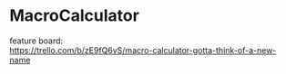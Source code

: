 # MacroCalculator
feature board:
<br>https://trello.com/b/zE9fQ6vS/macro-calculator-gotta-think-of-a-new-name
